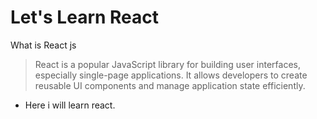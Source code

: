 # Let's Learn React

What is React js 
> React is a popular JavaScript library for building user interfaces, especially single-page applications. It allows developers to create reusable UI components and manage application state efficiently.

- Here i will learn react.